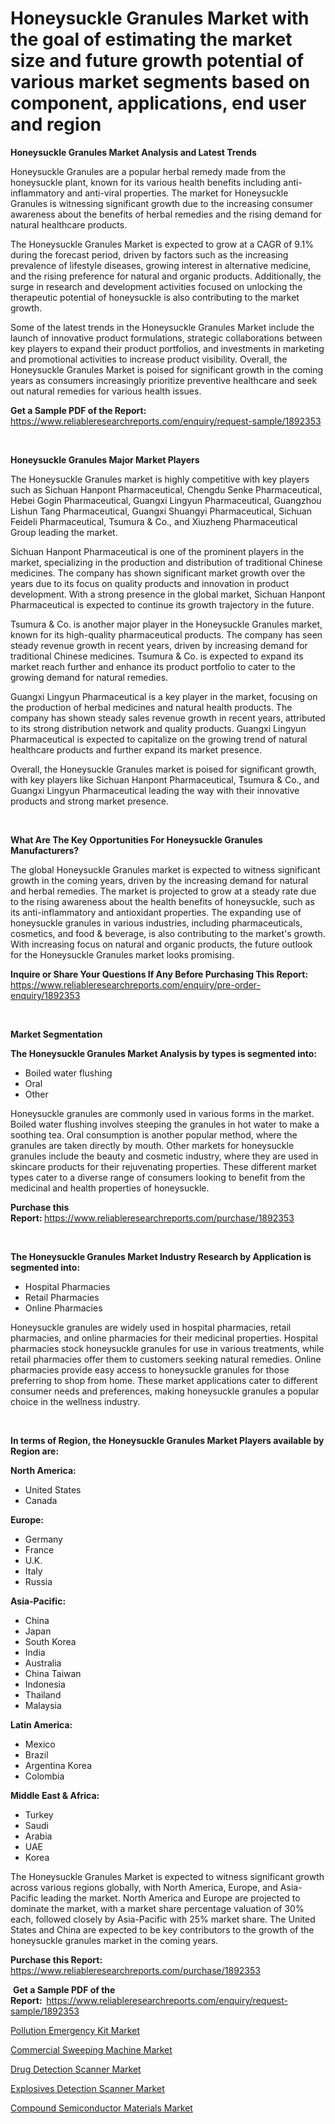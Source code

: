 <p><h1>Honeysuckle Granules Market with the goal of estimating the market size and future growth potential of various market segments based on component, applications, end user and region</h1></p><p><strong>Honeysuckle Granules Market Analysis and Latest Trends</strong></p>
<p><p>Honeysuckle Granules are a popular herbal remedy made from the honeysuckle plant, known for its various health benefits including anti-inflammatory and anti-viral properties. The market for Honeysuckle Granules is witnessing significant growth due to the increasing consumer awareness about the benefits of herbal remedies and the rising demand for natural healthcare products. </p><p>The Honeysuckle Granules Market is expected to grow at a CAGR of 9.1% during the forecast period, driven by factors such as the increasing prevalence of lifestyle diseases, growing interest in alternative medicine, and the rising preference for natural and organic products. Additionally, the surge in research and development activities focused on unlocking the therapeutic potential of honeysuckle is also contributing to the market growth.</p><p>Some of the latest trends in the Honeysuckle Granules Market include the launch of innovative product formulations, strategic collaborations between key players to expand their product portfolios, and investments in marketing and promotional activities to increase product visibility. Overall, the Honeysuckle Granules Market is poised for significant growth in the coming years as consumers increasingly prioritize preventive healthcare and seek out natural remedies for various health issues.</p></p>
<p><strong>Get a Sample PDF of the Report:&nbsp;</strong> <a href="https://www.reliableresearchreports.com/enquiry/request-sample/1892353">https://www.reliableresearchreports.com/enquiry/request-sample/1892353</a></p>
<p>&nbsp;</p>
<p><strong>Honeysuckle Granules Major Market Players</strong></p>
<p><p>The Honeysuckle Granules market is highly competitive with key players such as Sichuan Hanpont Pharmaceutical, Chengdu Senke Pharmaceutical, Hebei Gogin Pharmaceutical, Guangxi Lingyun Pharmaceutical, Guangzhou Lishun Tang Pharmaceutical, Guangxi Shuangyi Pharmaceutical, Sichuan Feideli Pharmaceutical, Tsumura & Co., and Xiuzheng Pharmaceutical Group leading the market.</p><p>Sichuan Hanpont Pharmaceutical is one of the prominent players in the market, specializing in the production and distribution of traditional Chinese medicines. The company has shown significant market growth over the years due to its focus on quality products and innovation in product development. With a strong presence in the global market, Sichuan Hanpont Pharmaceutical is expected to continue its growth trajectory in the future.</p><p>Tsumura & Co. is another major player in the Honeysuckle Granules market, known for its high-quality pharmaceutical products. The company has seen steady revenue growth in recent years, driven by increasing demand for traditional Chinese medicines. Tsumura & Co. is expected to expand its market reach further and enhance its product portfolio to cater to the growing demand for natural remedies.</p><p>Guangxi Lingyun Pharmaceutical is a key player in the market, focusing on the production of herbal medicines and natural health products. The company has shown steady sales revenue growth in recent years, attributed to its strong distribution network and quality products. Guangxi Lingyun Pharmaceutical is expected to capitalize on the growing trend of natural healthcare products and further expand its market presence.</p><p>Overall, the Honeysuckle Granules market is poised for significant growth, with key players like Sichuan Hanpont Pharmaceutical, Tsumura & Co., and Guangxi Lingyun Pharmaceutical leading the way with their innovative products and strong market presence.</p></p>
<p>&nbsp;</p>
<p><strong>What Are The Key Opportunities For Honeysuckle Granules Manufacturers?</strong></p>
<p><p>The global Honeysuckle Granules market is expected to witness significant growth in the coming years, driven by the increasing demand for natural and herbal remedies. The market is projected to grow at a steady rate due to the rising awareness about the health benefits of honeysuckle, such as its anti-inflammatory and antioxidant properties. The expanding use of honeysuckle granules in various industries, including pharmaceuticals, cosmetics, and food & beverage, is also contributing to the market's growth. With increasing focus on natural and organic products, the future outlook for the Honeysuckle Granules market looks promising.</p></p>
<p><strong>Inquire or Share Your Questions If Any Before Purchasing This Report:</strong> <a href="https://www.reliableresearchreports.com/enquiry/pre-order-enquiry/1892353">https://www.reliableresearchreports.com/enquiry/pre-order-enquiry/1892353</a></p>
<p>&nbsp;</p>
<p><strong>Market Segmentation</strong></p>
<p><strong>The Honeysuckle Granules Market Analysis by types is segmented into:</strong></p>
<p><ul><li>Boiled water flushing</li><li>Oral</li><li>Other</li></ul></p>
<p><p>Honeysuckle granules are commonly used in various forms in the market. Boiled water flushing involves steeping the granules in hot water to make a soothing tea. Oral consumption is another popular method, where the granules are taken directly by mouth. Other markets for honeysuckle granules include the beauty and cosmetic industry, where they are used in skincare products for their rejuvenating properties. These different market types cater to a diverse range of consumers looking to benefit from the medicinal and health properties of honeysuckle.</p></p>
<p><strong>Purchase this Report:&nbsp;</strong><a href="https://www.reliableresearchreports.com/purchase/1892353">https://www.reliableresearchreports.com/purchase/1892353</a></p>
<p>&nbsp;</p>
<p><strong>The Honeysuckle Granules Market Industry Research by Application is segmented into:</strong></p>
<p><ul><li>Hospital Pharmacies</li><li>Retail Pharmacies</li><li>Online Pharmacies</li></ul></p>
<p><p>Honeysuckle granules are widely used in hospital pharmacies, retail pharmacies, and online pharmacies for their medicinal properties. Hospital pharmacies stock honeysuckle granules for use in various treatments, while retail pharmacies offer them to customers seeking natural remedies. Online pharmacies provide easy access to honeysuckle granules for those preferring to shop from home. These market applications cater to different consumer needs and preferences, making honeysuckle granules a popular choice in the wellness industry.</p></p>
<p>&nbsp;</p>
<p><strong>In terms of Region, the Honeysuckle Granules Market Players available by Region are:</strong></p>
<p>
    <p> <strong> North America: </strong>
        <ul>
            <li>United States</li>
            <li>Canada</li>
        </ul>
        </p> 
    <p> <strong> Europe: </strong>
        <ul>
            <li>Germany</li>
            <li>France</li>
            <li>U.K.</li>
            <li>Italy</li>
            <li>Russia</li>
        </ul>
        </p> 
    <p> <strong> Asia-Pacific: </strong>
        <ul>
            <li>China</li>
            <li>Japan</li>
            <li>South Korea</li>
            <li>India</li>
            <li>Australia</li>
            <li>China Taiwan</li>
            <li>Indonesia</li>
            <li>Thailand</li>
            <li>Malaysia</li>
        </ul>
        </p> 
    <p> <strong> Latin America: </strong>
        <ul>
            <li>Mexico</li>
            <li>Brazil</li>
            <li>Argentina Korea</li>
            <li>Colombia</li>
        </ul>
        </p> 
    <p> <strong> Middle East & Africa: </strong>
        <ul>
            <li>Turkey</li>
            <li>Saudi</li>
            <li>Arabia</li>
            <li>UAE</li>
            <li>Korea</li>
        </ul>
    </p>
    </p>
<p><p>The Honeysuckle Granules Market is expected to witness significant growth across various regions globally, with North America, Europe, and Asia-Pacific leading the market. North America and Europe are projected to dominate the market, with a market share percentage valuation of 30% each, followed closely by Asia-Pacific with 25% market share. The United States and China are expected to be key contributors to the growth of the honeysuckle granules market in the coming years.</p></p>
<p><strong>Purchase this Report: </strong><a href="https://www.reliableresearchreports.com/purchase/1892353">https://www.reliableresearchreports.com/purchase/1892353</a></p>
<p>&nbsp;<strong>Get a Sample PDF of the Report:&nbsp;&nbsp;</strong><a href="https://www.reliableresearchreports.com/enquiry/request-sample/1892353">https://www.reliableresearchreports.com/enquiry/request-sample/1892353</a></p>
<p><strong></strong></p>
<p><p><a href="https://silk-columnist-571.notion.site/Global-Pollution-Emergency-Kit-Market-Size-and-Market-Trends-Insights-and-Projections-from-2024-to--04739a3cf70f46808ea5d22545d8d245">Pollution Emergency Kit Market</a></p><p><a href="https://view.publitas.com/reportprime-1/commercial-sweeping-machine-market-a-comprehensive-report-of-its-market-share-growth-trends-2024-2031/">Commercial Sweeping Machine Market</a></p><p><a href="https://glittery-fuchsia-86a.notion.site/Insights-into-Drug-Detection-Scanner-Market-Size-Analysing-Market-Share-Trends-and-Growth-from-20-b9644c3e2adc46b1962bf526a962c4a1">Drug Detection Scanner Market</a></p><p><a href="https://bubble-tree-ea4.notion.site/Explosives-Detection-Scanner-Market-A-Comprehensive-Report-of-its-Market-Share-Growth-Trends-2024-2e2d1613f1c64f298382133305f24272">Explosives Detection Scanner Market</a></p><p><a href="https://view.publitas.com/reportprime-1/compound-semiconductor-materials-market-research-report-reveals-the-latest-trends-and-opportunities-of-this-market-for-period-from-2024-2031/">Compound Semiconductor Materials Market</a></p></p>